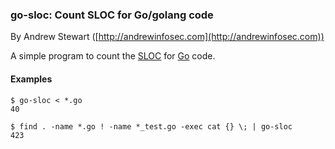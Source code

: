 
### go-sloc: Count SLOC for Go/golang code

By Andrew Stewart ([http://andrewinfosec.com](http://andrewinfosec.com))

A simple program to count the
[SLOC](https://en.wikipedia.org/wiki/Source_lines_of_code) for
[Go](http://golang.org) code.

#### Examples

    $ go-sloc < *.go
    40

    $ find . -name *.go ! -name *_test.go -exec cat {} \; | go-sloc
    423

